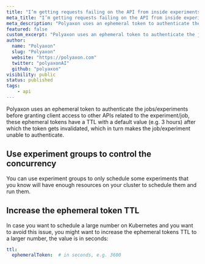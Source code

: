 ```yaml
---
title: "I’m getting requests failing on the API from inside experiments/jobs (Authentication credentials were not provided.)"
meta_title: "I’m getting requests failing on the API from inside experiments/jobs (Authentication credentials were not provided.) - FAQ"
meta_description: "Polyaxon uses an ephemeral token to authenticate the jobs/experiments before granting client access to other APIs related to the experiment/job."
featured: false
custom_excerpt: "Polyaxon uses an ephemeral token to authenticate the jobs/experiments before granting client access to other APIs related to the experiment/job."
author:
  name: "Polyaxon"
  slug: "Polyaxon"
  website: "https://polyaxon.com"
  twitter: "polyaxonAI"
  github: "polyaxon"
visibility: public
status: published
tags:
    - api
---
```


Polyaxon uses an ephemeral token to authenticate the jobs/experiments before granting client access to other APIs related to the experiment/job, 
these ephemeral tokens have a TTL with a default value (e.g. 3 hours) after which the token gets invalidated, which in turn makes the job/experiment unable to authenticate.

## Use experiment groups to control the concurrency

You can use experiment groups to only schedule some experiments that you know will have enough resources on your cluster to schedule them and run them. 

## Increase the ephemeral token TTL

In case you want to schedule a large number on Kubernetes and you want to avoid this issue, you might want to increase the ephemeral tokens TTL to a larger number, 
the value is in seconds:

```yaml
ttl:
  ephemeralToken:  # in seconds, e.g. 3600
``` 
